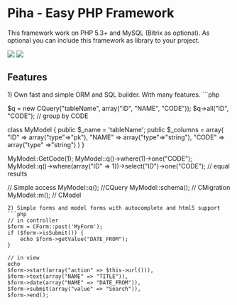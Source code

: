 <h1> Piha - Easy PHP Framework</h1>

This framework work on PHP 5.3+ and MySQL (Bitrix as optional). As optional you can include this framework as library to your project.

<img src="https://img.shields.io/badge/coverage-70%25-yellowgreen.svg"/>
<img src="https://img.shields.io/badge/php-5.3-blue.svg"/>

<h2> Features </h2>
1) Own fast and simple ORM and SQL builder. With many features.
```php

$q = new CQuery("tableName", array("ID", "NAME", "CODE"));
$q->all("ID", "CODE"); // group by CODE

class MyModel {
    public $_name = 'tableName';
    public $_columns = array(
      "ID" => array("type"=>"pk"),
      "NAME" => array("type"=>"string"),
      "CODE" => array("type" =>"string")
    )
}

MyModel::GetCode(1);
MyModel::q()->where(1)->one("CODE");
MyModel::q()->where(array("ID" => 1))->select("ID")->one("CODE"); // equal results

// Simple access
MyModel::q(); //CQuery
MyModel::schema(); // CMigration
MyModel::m(); // CModel

```
2) Simple forms and model forms with autocomplete and html5 support
```php
// in controller
$form = CForm::post('MyForm');
if ($form->isSubmit()) {
    echo $form->getValue("DATE_FROM");
}

// in view
echo
$form->start(array("action" => $this->url())),
$form->text(array("NAME" => "TITLE")),
$form->date(array("NAME" => "DATE_FROM")),
$form->submit(array("value" => "Search")),
$form->end();
```


